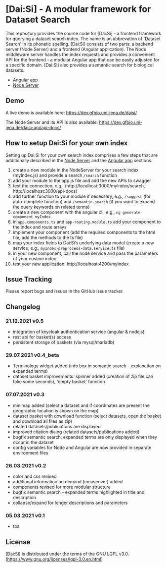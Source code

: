 # [Dai:Si] - A modular framework for Dataset Search

This repository provides the source code for [Dai:Si] - a frontend framework for querying a dataset search index. The name is an abbrevation of 'Dataset Search' in its phonetic spelling.
[Dai:Si] consists of two parts: a backend server (Node Server) and a frontend (Angular application). 
The Node middleware server handles the index requests and provides a convenient API for the frontend - a modular Angular app that can be easily adjusted for a specific domain. [Dai:Si] also provides a semantic search for biological datasets. 

* [Angular app] 
* [Node Server] 

[Angular app]: https://github.com/fusion-jena/DatasetSearchUI/tree/master/angular
[Node Server]: https://github.com/fusion-jena/DatasetSearchUI/tree/master/node

## Demo

A live demo is available here: https://dev.gfbio.uni-jena.de/daisi/

The Node Server and its API is also available: https://dev.gfbio.uni-jena.de/daisi-api/api-docs/

## How to setup Dai:Si for your own index

Setting up Dai:Si for your own search index comprises a few steps that are additionally described in the [Node Server] and the [Angular app] sections.
 
1. create a new module in the NodeServer for your search index (myIndex.js) and provide a search ``/search`` function
2. add your module to the app.js file and add the new APIs to swagger
3. test the connection, e.g., (http://localhost:3000/myIndex/search, http://localhost:3000/api-docs)
4. add further function to your module if necessary, e.g., ``/suggest`` (for auto-complete function) and ``/semantic-search`` (if you want to expand the query keywords on related terms)
5. create a new component with the angular cli, e.g., ``ng generate component myIndex``
6. in ``app.components.ts`` and ``app-routing.module.ts``  add your component to the index and route arrays
7. implement your component (add the required components to the html file, add the methods to the ts file)
8. map your index fields to Dai:Si’s underlying data model (create a new service, e.g., ``myIndex-preprocess-data.service.ts`` file)
9. in your new component, call the node service and pass the parameters of your custom index
10. test your new application: http://localhost:4200/myIndex


## Issue Tracking

Please report bugs and issues in the GitHub issue tracker.

## Changelog

### 21.12.2021 v0.5

* integration of keycloak authentication service (angular & nodejs)
* rest api for basket(s) access
* persistent storage of baskets (via mysql/mariadb)

### 29.07.2021 v0.4_beta

* Terminology widget added (info box in semantic search - explanation on expanded terms)
* dataset basket improvements: spinner added (creation of zip file can take some seconds), 'empty basket' function

### 07.07.2021 v0.3

* minimap added (select a dataset and if coordinates are present the geographic location is shown on the map)
* dataset basket with download function (select datasets, open the basket and download all files as zip)
* related datasets/publications are displayed
* improved citation dialog (related datasets/publications added)
* bugfix semantic search: expanded terms are only displayed when they occur in the dataset
* config variables for Node and Angular are now provided in separate environment files

### 26.03.2021 v0.2

* color and css revised
* additional information on demand (mouseover) added
* components revised for more modular structure
* bugfix semantic search - expanded terms highlighted in title and description
* collapse/expand for longer descriptions and parameters

### 05.03.2021 v0.1

* tba

## License

[Dai:Si] is distributed under the terms of the GNU LGPL v3.0. (https://www.gnu.org/licenses/lgpl-3.0.en.html) 
